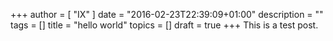 +++
author = [ "IX" ]
date = "2016-02-23T22:39:09+01:00"
description = ""
tags = []
title = "hello world"
topics = []
draft = true
+++
This is a test post.
